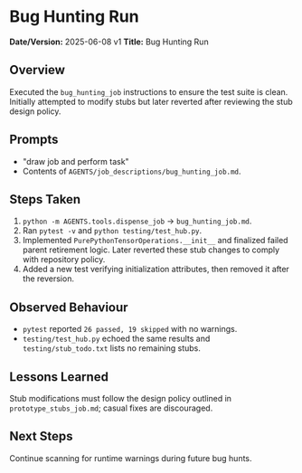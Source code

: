 # Bug Hunting Run

**Date/Version:** 2025-06-08 v1
**Title:** Bug Hunting Run

## Overview
Executed the `bug_hunting_job` instructions to ensure the test suite is clean. Initially attempted to modify stubs but later reverted after reviewing the stub design policy.

## Prompts
- "draw job and perform task"
- Contents of `AGENTS/job_descriptions/bug_hunting_job.md`.

## Steps Taken
1. `python -m AGENTS.tools.dispense_job` → `bug_hunting_job.md`.
2. Ran `pytest -v` and `python testing/test_hub.py`.
3. Implemented `PurePythonTensorOperations.__init__` and finalized failed parent retirement logic. Later reverted these stub changes to comply with repository policy.
4. Added a new test verifying initialization attributes, then removed it after the reversion.

## Observed Behaviour
- `pytest` reported `26 passed, 19 skipped` with no warnings.
- `testing/test_hub.py` echoed the same results and `testing/stub_todo.txt` lists no remaining stubs.

## Lessons Learned
Stub modifications must follow the design policy outlined in `prototype_stubs_job.md`; casual fixes are discouraged.

## Next Steps
Continue scanning for runtime warnings during future bug hunts.
